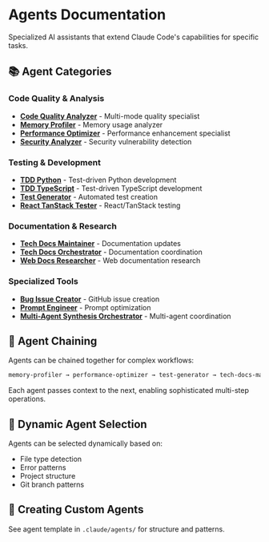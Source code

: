 # Agents Documentation

Specialized AI assistants that extend Claude Code's capabilities for specific tasks.

## 📚 Agent Categories

### Code Quality & Analysis
- **[Code Quality Analyzer](../../.claude/agents/code-quality-analyzer.md)** - Multi-mode quality specialist
- **[Memory Profiler](../../.claude/agents/memory-profiler.md)** - Memory usage analyzer
- **[Performance Optimizer](../../.claude/agents/performance-optimizer.md)** - Performance enhancement specialist
- **[Security Analyzer](../../.claude/agents/security-analyzer.md)** - Security vulnerability detection

### Testing & Development
- **[TDD Python](../../.claude/agents/tdd-python.md)** - Test-driven Python development
- **[TDD TypeScript](../../.claude/agents/tdd-typescript.md)** - Test-driven TypeScript development
- **[Test Generator](../../.claude/agents/test-generator.md)** - Automated test creation
- **[React TanStack Tester](../../.claude/agents/react-tanstack-tester.md)** - React/TanStack testing

### Documentation & Research
- **[Tech Docs Maintainer](../../.claude/agents/tech-docs-maintainer.md)** - Documentation updates
- **[Tech Docs Orchestrator](../../.claude/agents/tech-docs-orchestrator.md)** - Documentation coordination
- **[Web Docs Researcher](../../.claude/agents/web-docs-researcher.md)** - Web documentation research

### Specialized Tools
- **[Bug Issue Creator](../../.claude/agents/bug-issue-creator.md)** - GitHub issue creation
- **[Prompt Engineer](../../.claude/agents/prompt-engineer.md)** - Prompt optimization
- **[Multi-Agent Synthesis Orchestrator](../../.claude/agents/multi-agent-synthesis-orchestrator.md)** - Multi-agent coordination

## 🔗 Agent Chaining

Agents can be chained together for complex workflows:

```markdown
memory-profiler → performance-optimizer → test-generator → tech-docs-maintainer
```

Each agent passes context to the next, enabling sophisticated multi-step operations.

## 🎯 Dynamic Agent Selection

Agents can be selected dynamically based on:
- File type detection
- Error patterns
- Project structure
- Git branch patterns

## 📖 Creating Custom Agents

See agent template in `.claude/agents/` for structure and patterns.